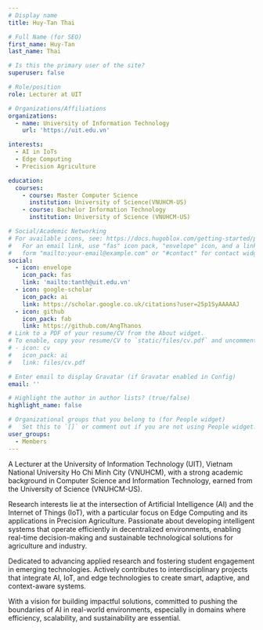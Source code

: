 ```yaml
---
# Display name
title: Huy-Tan Thai

# Full Name (for SEO)
first_name: Huy-Tan
last_name: Thai

# Is this the primary user of the site?
superuser: false

# Role/position
role: Lecturer at UIT

# Organizations/Affiliations
organizations:
  - name: University of Information Technology
    url: 'https://uit.edu.vn'

interests:
  - AI in IoTs
  - Edge Computing
  - Precision Agriculture

education:
  courses:
    - course: Master Computer Science
      institution: University of Science(VNUHCM-US)
    - course: Bachelor Information Technology
      institution: University of Science (VNUHCM-US)

# Social/Academic Networking
# For available icons, see: https://docs.hugoblox.com/getting-started/page-builder/#icons
#   For an email link, use "fas" icon pack, "envelope" icon, and a link in the
#   form "mailto:your-email@example.com" or "#contact" for contact widget.
social:
  - icon: envelope
    icon_pack: fas
    link: 'mailto:tanth@uit.edu.vn'
  - icon: google-scholar
    icon_pack: ai
    link: https://scholar.google.co.uk/citations?user=25p1SyAAAAAJ
  - icon: github
    icon_pack: fab
    link: https://github.com/AngThanos
# Link to a PDF of your resume/CV from the About widget.
# To enable, copy your resume/CV to `static/files/cv.pdf` and uncomment the lines below.
# - icon: cv
#   icon_pack: ai
#   link: files/cv.pdf

# Enter email to display Gravatar (if Gravatar enabled in Config)
email: ''

# Highlight the author in author lists? (true/false)
highlight_name: false

# Organizational groups that you belong to (for People widget)
#   Set this to `[]` or comment out if you are not using People widget.
user_groups:
  - Members
---
```


A Lecturer at the University of Information Technology (UIT), Vietnam National University Ho Chi Minh City (VNUHCM), with a strong academic background in Computer Science and Information Technology, earned from the University of Science (VNUHCM-US).

Research interests lie at the intersection of Artificial Intelligence (AI) and the Internet of Things (IoT), with a particular focus on Edge Computing and its applications in Precision Agriculture. Passionate about developing intelligent systems that operate efficiently in decentralized environments, enabling real-time decision-making and sustainable technological solutions for agriculture and industry.

Dedicated to advancing applied research and fostering student engagement in emerging technologies. Actively contributes to interdisciplinary projects that integrate AI, IoT, and edge technologies to create smart, adaptive, and context-aware systems.

With a vision for building impactful solutions, committed to pushing the boundaries of AI in real-world environments, especially in domains where efficiency, scalability, and sustainability are essential.